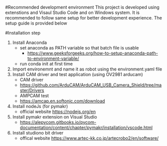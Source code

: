 #Recommended development environment
This project is developed using extenstions and Visaul Studio Code and on Windows system. It is recommended to follow same setup for better development experience. The setup guide is provided below

#Installation step 
1. Install Anaconda
    - set anaconda as PATH variable so that batch file is usable
        - https://www.geeksforgeeks.org/how-to-setup-anaconda-path-to-environment-variable/
    - run conda init at first time
2. Import environemnt and name it as robot using the environment.yaml file
3. Install CAM driver and test application (using OV2981 arducam)
    - CAM driver
    - https://github.com/ArduCAM/ArduCAM_USB_Camera_Shield/tree/master/Drivers
    - AMPCAM test
    - https://amcap.en.softonic.com/download
4.  Install nodeJs (for pymakr)
    - official website https://nodejs.org/en
5. Install pymakr extension on Visual Studio
    - https://alepycom.gitbooks.io/pycom-documentation/content/chapter/pymakr/installation/vscode.html
6.  Install studiono bit driver
    - offical website https://www.artec-kk.co.jp/artecrobo2/en/software/

